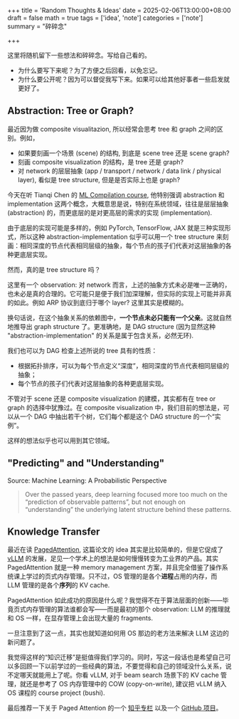 +++
title = 'Random Thoughts & Ideas'
date = 2025-02-06T13:00:00+08:00
draft = false
math = true
tags = ['idea', 'note']
categories = ['note']
summary = "碎碎念"

+++

这里将随机留下一些想法和碎碎念。写给自己看的。
- 为什么要写下来呢？为了方便之后回看，以免忘记。
- 为什么要公开呢？因为可以督促我写下来。如果可以给其他好事者一些启发就更好了。

## Abstraction: Tree or Graph?

最近因为做 composite visualitazion, 所以经常会思考 tree 和 graph 之间的区别。例如，
- 如果要刻画一个场景 (scene) 的结构, 到底是 scene tree 还是 scene graph?
- 刻画 composite visualization 的结构，是 tree 还是 graph?
- 对 network 的层层抽象 (app / transport / network / data link / physical layer), 看似是 tree structure, 但是是否实际上也是 graph?

今天在听 Tianqi Chen 的 [ML Compilation course](https://mlc.ai/zh/chapter_introduction/index.html), 他特别强调 abstraction 和 implementation 这两个概念，大概意思是说，特别在系统领域，往往是层层抽象 (abstraction) 的，而更底层的是对更高层的需求的实现 (implementation).

由于底层的实现可能是多样的，例如 PyTorch, TensorFlow, JAX 就是三种实现形式，所以这种 abstraction-implementation 似乎可以用一个 tree structure 来刻画：相同深度的节点代表相同层级的抽象，每个节点的孩子们代表对这层抽象的各种更底层实现。

然而，真的是 tree structure 吗？

这里有一个 observation: 对 network 而言，上述的抽象方式未必是唯一正确的，也未必是真的合理的。它可能只是便于我们加深理解，但实际的实现上可能并非真的如此。例如 ARP 协议到底归于哪个 layer? 这里其实是模糊的。

换句话说，在这个抽象关系的依赖图中，**一个节点未必只能有一个父亲**。这就自然地推导出 graph structure 了。更准确地，是 DAG structure (因为显然这种 "abstraction-implementation" 的关系是属于包含关系，必然无环).

我们也可以为 DAG 检查上述所说的 tree 具有的性质：
- 根据拓扑排序，可以为每个节点定义“深度”，相同深度的节点代表相同层级的抽象；
- 每个节点的孩子们代表对这层抽象的各种更底层实现。

不管对于 scene 还是 composite visualization 的建模，其实都有在 tree or graph 的选择中犹豫过。在 composite visualization 中，我们目前的想法是，可以从一个 DAG 中抽出若干个树，它们每个都是这个 DAG structure 的一个“实例”。

这样的想法似乎也可以用到其它领域。

## "Predicting" and "Understanding"

Source: Machine Learning: A Probabilistic Perspective

> Over the passed years, deep learning focused more too much on the “prediction of observable patterns”, but not enough on “understanding” the underlying latent structure behind these patterns.

## Knowledge Transfer

最近在读 [PagedAttention](https://arxiv.org/pdf/2309.06180), 这篇论文的 idea 其实是比较简单的，但是它促成了 [vLLM](https://github.com/vllm-project/vllm) 的发展，足见一个学术上的想法是如何慢慢转变为工业界的产品。其实 PagedAttention 就是一种 memory management 方案，并且完全借鉴了操作系统课上学过的页式内存管理。只不过，OS 管理的是各个**进程**占用的内存，而 LLM 管理的是各个**序列**的 KV cache.

PagedAttention 如此成功的原因是什么呢？我觉得不在于算法层面的创新——毕竟页式内存管理的算法谁都会写——而是最初的那个 observation: LLM 的推理就和 OS 一样，在显存管理上会出现大量的 fragments.

一旦注意到了这一点，其实也就知道如何用 OS 那边的老方法来解决 LLM 这边的新问题了。

我觉得这样的“知识迁移”是挺值得我们学习的。同时，写这一段话也是希望自己可以多回顾一下以前学过的一些经典的算法，不要觉得和自己的领域没什么关系，说不定哪天就能用上了呢。你看 vLLM, 对于 beam search 场景下的 KV cache 管理，就还是参考了 OS 内存管理中的 COW (copy-on-write), 建议把 vLLM 纳入 OS 课程的 course project (bushi).

最后推荐一下关于 Paged Attention 的一个 [知乎专栏](https://zhuanlan.zhihu.com/p/720157057) 以及一个 [GitHub 项目](https://github.com/tspeterkim/paged-attention-minimal)。